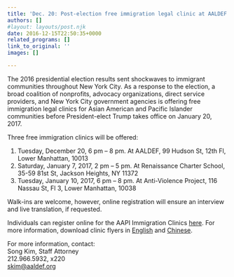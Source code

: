 ```yaml
---
title: 'Dec. 20: Post-election free immigration legal clinic at AALDEF'
authors: []
#layout: layouts/post.njk
date: 2016-12-15T22:50:35+0000
related_programs: []
link_to_original: ''
images: []

---
```

The 2016 presidential election results sent shockwaves to immigrant communities throughout New York City. As a response to the election, a broad coalition of nonprofits, advocacy organizations, direct service providers, and New York City government agencies is offering free immigration legal clinics for Asian American and Pacific Islander communities before President-elect Trump takes office on January 20, 2017.

Three free immigration clinics will be offered:

1. Tuesday, December 20, 6 pm – 8 pm. At AALDEF, 99 Hudson St, 12th Fl, Lower Manhattan, 10013
2. Saturday, January 7, 2017, 2 pm – 5 pm. At Renaissance Charter School, 35-59 81st St, Jackson Heights, NY 11372
3. Tuesday, January 10, 2017, 6 pm – 8 pm. At Anti-Violence Project, 116 Nassau St, Fl 3, Lower Manhattan, 10038

Walk-ins are welcome, however, online registration will ensure an interview and live translation, if requested.

Individuals can register online for the AAPI Immigration Clinics [here](https://bit.ly/2hqAkx5). For more information, download clinic flyers in [English](/uploads/pdf/Immigration%20Clinic%20Flyer%20-%20English%20%2528FINAL%2529.pdf) and [Chinese](/uploads/pdf/Immigration%20Clinic%20Flyer%20-%20TChinese%20%2528FINAL%2529.pdf).

For more information, contact:  
Song Kim, Staff Attorney  
212\.966.5932, x220  
skim@aaldef.org